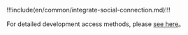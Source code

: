 <IntegrationDetailCard title="开始开发接入">

!!!include(en/common/integrate-social-connection.md)!!!

  For detailed development access methods, please [see here](/guides/authentication/social/#详细接入方法)。

</IntegrationDetailCard>

